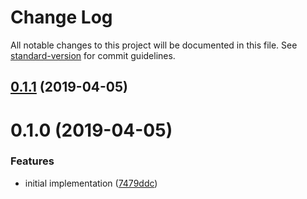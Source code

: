 # Change Log

All notable changes to this project will be documented in this file. See [standard-version](https://github.com/conventional-changelog/standard-version) for commit guidelines.

## [0.1.1](https://github.com/omghax/ember-novnc-shim/compare/v0.1.0...v0.1.1) (2019-04-05)



# 0.1.0 (2019-04-05)


### Features

* initial implementation ([7479ddc](https://github.com/omghax/ember-novnc-shim/commit/7479ddc))
